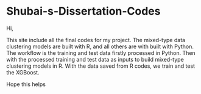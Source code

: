 # Shubai-s-Dissertation-Codes

Hi,

This site include all the final codes for my project. The mixed-type data clustering models are built with R, and all others are with built with Python. The workflow is the training and test data firstly processed in Python. Then with the processed training and test data as inputs to build mixed-type clustering models in R. With the data saved from R codes, we train and test the XGBoost.

Hope this helps
